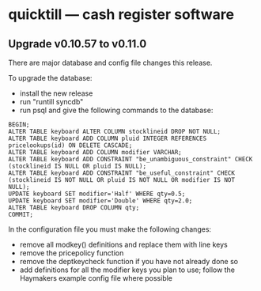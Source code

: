quicktill — cash register software
==================================

Upgrade v0.10.57 to v0.11.0
---------------------------

There are major database and config file changes this release.

To upgrade the database:

 - install the new release
 - run "runtill syncdb"
 - run psql and give the following commands to the database:
```
BEGIN;
ALTER TABLE keyboard ALTER COLUMN stocklineid DROP NOT NULL;
ALTER TABLE keyboard ADD COLUMN pluid INTEGER REFERENCES pricelookups(id) ON DELETE CASCADE;
ALTER TABLE keyboard ADD COLUMN modifier VARCHAR;
ALTER TABLE keyboard ADD CONSTRAINT "be_unambiguous_constraint" CHECK (stocklineid IS NULL OR pluid IS NULL);
ALTER TABLE keyboard ADD CONSTRAINT "be_useful_constraint" CHECK (stocklineid IS NOT NULL OR pluid IS NOT NULL OR modifier IS NOT NULL);
UPDATE keyboard SET modifier='Half' WHERE qty=0.5;
UPDATE keyboard SET modifier='Double' WHERE qty=2.0;
ALTER TABLE keyboard DROP COLUMN qty;
COMMIT;
```

In the configuration file you must make the following changes:

 - remove all modkey() definitions and replace them with line keys
 - remove the pricepolicy function
 - remove the deptkeycheck function if you have not already done so
 - add definitions for all the modifier keys you plan to use; follow
   the Haymakers example config file where possible
